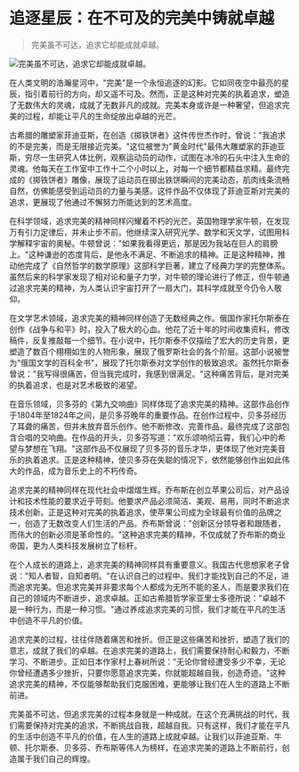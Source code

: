# 追逐星辰：在不可及的完美中铸就卓越

> 完美虽不可达，追求它却能成就卓越。

![完美虽不可达，追求它却能成就卓越。](/images/d5ce6616affc468db9e292459eb7cc7e.jpg)


在人类文明的浩瀚星河中，"完美"是一个永恒追逐的幻影。它如同夜空中最亮的星辰，指引着前行的方向，却又遥不可及。然而，正是这种对完美的执着追求，塑造了无数伟大的灵魂，成就了无数非凡的成就。完美本身或许是一种奢望，但追求完美的过程，却能让平凡的生命绽放出卓越的光芒。

古希腊的雕塑家菲迪亚斯，在创造《掷铁饼者》这件传世杰作时，曾说："我追求的不是完美，而是无限接近完美。"这位被誉为"黄金时代"最伟大雕塑家的菲迪亚斯，穷尽一生研究人体比例，观察运动员的动作，试图在冰冷的石头中注入生命的灵魂。他每天在工作室中工作十二个小时以上，对每一个细节都精益求精。最终完成的《掷铁饼者》雕像，展现了运动员在掷出铁饼瞬间的完美动态，肌肉线条流畅自然，仿佛能感受到运动员的力量与美感。这件作品不仅体现了菲迪亚斯对完美的追求，更展现了他通过不懈努力所能达到的艺术高度。

在科学领域，追求完美的精神同样闪耀着不朽的光芒。英国物理学家牛顿，在发现万有引力定律后，并未止步不前。他继续深入研究光学、数学和天文学，试图用科学解释宇宙的奥秘。牛顿曾说："如果我看得更远，那是因为我站在巨人的肩膀上。"这种谦逊的态度背后，是他永不满足、不断追求的精神。正是这种精神，推动他完成了《自然哲学的数学原理》这部科学巨著，建立了经典力学的完整体系。虽然后来的科学家发现了相对论和量子力学，对牛顿的理论进行了修正，但牛顿通过追求完美的精神，为人类认识宇宙打开了一扇大门，其科学成就至今仍令人敬仰。

在文学艺术领域，追求完美的精神同样创造了无数经典之作。俄国作家托尔斯泰在创作《战争与和平》时，投入了极大的心血。他花了近十年的时间收集资料，修改稿件，反复推敲每一个细节。在小说中，托尔斯泰不仅描绘了宏大的历史背景，更塑造了数百个栩栩如生的人物形象，展现了俄罗斯社会的各个阶层。这部小说被誉为"俄国文学的百科全书"，展现了托尔斯泰对文学创作的极致追求。虽然托尔斯泰曾说："我写得很痛苦，但当我完成时，我感到很满足。"这种痛苦背后，是对完美的执着追求，也是对艺术极致的渴望。

在音乐领域，贝多芬的《第九交响曲》同样体现了追求完美的精神。这部作品创作于1804年至1824年之间，是贝多芬晚年的重要作品。在创作过程中，贝多芬经历了耳聋的痛苦，但并未放弃音乐创作。他不断修改、完善作品，最终完成了这部包含合唱的交响曲。在作品的开头，贝多芬写道："欢乐颂响彻云霄，我们心中的希望与梦想在飞翔。"这部作品不仅展现了贝多芬的音乐才华，更体现了他对完美音乐的执着追求。正是这种精神，使贝多芬在失聪的情况下，依然能够创作出如此伟大的作品，成为音乐史上的不朽传奇。

追求完美的精神同样在现代社会中熠熠生辉。乔布斯在创立苹果公司后，对产品设计和技术性能的要求近乎苛刻。他要求产品必须简洁、美观、易用，同时不断追求技术创新。正是这种对完美的执着追求，使苹果公司成为全球最有价值的品牌之一，创造了无数改变人们生活的产品。乔布斯曾说："创新区分领导者和跟随者，而伟大的创新必须是革命性的。"这种追求完美的精神，不仅成就了乔布斯的商业帝国，更为人类科技发展树立了标杆。

在个人成长的道路上，追求完美的精神同样具有重要意义。我国古代思想家老子曾说："知人者智，自知者明。"在认识自己的过程中，我们才能找到自己的不足，进而追求完美。但追求完美并非要求每个人都成为无所不能的圣人，而是要求我们在自己的领域内不断进步，追求卓越。正如古希腊哲学家亚里士多德所说："卓越不是一种行为，而是一种习惯。"通过养成追求完美的习惯，我们才能在平凡的生活中创造不平凡的价值。

追求完美的过程，往往伴随着痛苦和挫折。但正是这些痛苦和挫折，塑造了我们的意志，成就了我们的卓越。在追求完美的道路上，我们需要保持耐心和毅力，不断学习、不断进步。正如日本作家村上春树所说："无论你曾经遭受多少不幸，无论你曾经遭遇多少挫折，只要你愿意追求完美，你就能超越自我，创造奇迹。"这种追求完美的精神，不仅能够帮助我们克服困难，更能够让我们在人生的道路上不断前进。

完美虽不可达，但追求完美的过程本身就是一种成就。在这个充满挑战的时代，我们需要保持对完美的追求，不断挑战自我，超越自我。只有这样，我们才能在平凡的生活中创造不平凡的价值，在人生的道路上成就卓越。让我们以菲迪亚斯、牛顿、托尔斯泰、贝多芬、乔布斯等伟人为榜样，在追求完美的道路上不断前行，创造属于我们自己的辉煌。